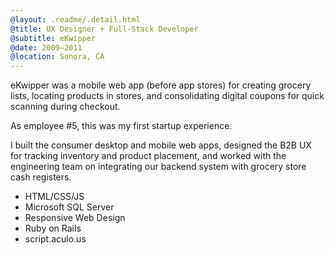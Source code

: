 ```yaml
---
@layout: .readme/.detail.html
@title: UX Designer + Full-Stack Developer
@subtitle: eKwipper
@date: 2009–2011
@location: Sonora, CA
---
```

<!-- Aug 09 - Apr 11 -->

eKwipper was a mobile web app (before app stores) for creating grocery lists,
locating products in stores, and consolidating digital coupons for quick
scanning during checkout.

As employee #5, this was my first startup experience.

I built the consumer desktop and mobile web apps, designed the B2B UX for
tracking inventory and product placement, and worked with the engineering team
on integrating our backend system with grocery store cash registers.

- HTML/CSS/JS
- Microsoft SQL Server
- Responsive Web Design
- Ruby on Rails
- script.aculo.us
